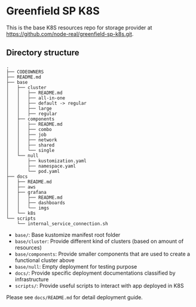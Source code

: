 Greenfield SP K8S
=================

This is the base K8S resources repo for storage provider at
https://github.com/node-real/greenfield-sp-k8s.git.


Directory structure
-------------------

    .
    ├── CODEOWNERS
    ├── README.md
    ├── base
    │   ├── cluster
    │   │   ├── README.md
    │   │   ├── all-in-one
    │   │   ├── default -> regular
    │   │   ├── large
    │   │   ├── regular
    │   ├── components
    │   │   ├── README.md
    │   │   ├── combo
    │   │   ├── job
    │   │   ├── network
    │   │   ├── shared
    │   │   └── single
    │   └── null
    │       ├── kustomization.yaml
    │       ├── namespace.yaml
    │       └── pod.yaml
    ├── docs
    │   ├── README.md
    │   ├── aws
    │   ├── grafana
    │   │   ├── README.md
    │   │   ├── dashboards
    │   │   └── imgs
    │   └── k8s
    └── scripts
        └── internal_service_connection.sh

* `base/`: Base kustomize manifest root folder
* `base/cluster`: Provide different kind of clusters (based on amount of resources)
* `base/components`: Provide smaller components that are used to create a functional cluster above
* `base/null`: Empty deployment for testing purpose
* `docs/`: Provide specific deployment documentations classified by infrastructure
* `scripts/`: Provide useful scripts to interact with app deployed in K8S

Please see `docs/README.md` for detail deployment guide.

